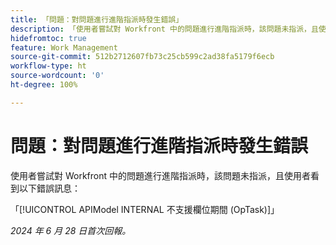 ```yaml
---
title: 「問題：對問題進行進階指派時發生錯誤」
description: 「使用者嘗試對 Workfront 中的問題進行進階指派時，該問題未指派，且使用者看到錯誤訊息。」
hidefromtoc: true
feature: Work Management
source-git-commit: 512b2712607fb73c25cb599c2ad38fa5179f6ecb
workflow-type: ht
source-wordcount: '0'
ht-degree: 100%

---
```



# 問題：對問題進行進階指派時發生錯誤

使用者嘗試對 Workfront 中的問題進行進階指派時，該問題未指派，且使用者看到以下錯誤訊息：

「[!UICONTROL APIModel INTERNAL 不支援欄位期間 (OpTask)]」

_2024 年 6 月 28 日首次回報。_
